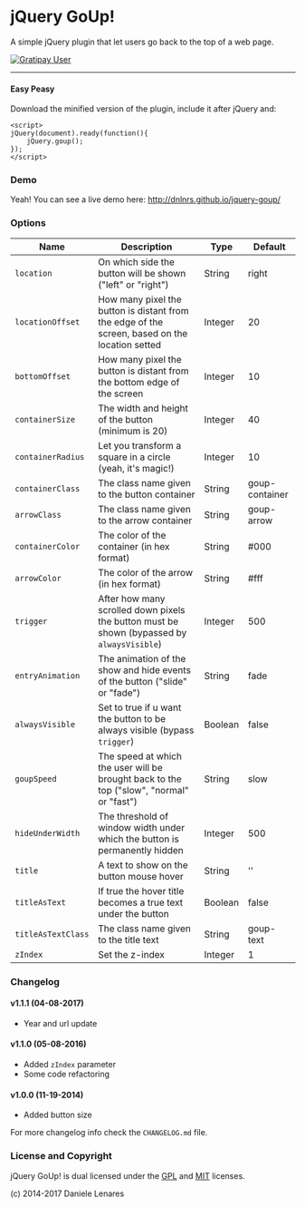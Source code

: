 # jQuery GoUp!
A simple jQuery plugin that let users go back to the top of a web page.

[![Gratipay User](https://img.shields.io/gratipay/user/dnlnrs.svg?style=flat-square)](https://gratipay.com/~dnlnrs/)

---
#### Easy Peasy
Download the minified version of the plugin, include it after jQuery and:
```
<script>
jQuery(document).ready(function(){
    jQuery.goup();
});
</script>
```

### Demo
Yeah! You can see a live demo here: http://dnlnrs.github.io/jquery-goup/

### Options

| Name            	| Description                                                                                    | Type    | Default        |
|-------------------|------------------------------------------------------------------------------------------------|---------|----------------|
| `location`        | On which side the button will be shown ("left" or "right")                                     | String  | right          |
| `locationOffset`  | How many pixel the button is distant from the edge of the screen, based on the location setted | Integer | 20             |
| `bottomOffset`    | How many pixel the button is distant from the bottom edge of the screen                        | Integer | 10             |
| `containerSize` 	| The width and height of the button (minimum is 20)                                     		 | Integer | 40             |
| `containerRadius` | Let you transform a square in a circle (yeah, it's magic!)                                     | Integer | 10             |
| `containerClass`  | The class name given to the button container                                                   | String  | goup-container |
| `arrowClass`      | The class name given to the arrow container                                                    | String  | goup-arrow     |
| `containerColor`  | The color of the container (in hex format)                                                   	 | String  | #000 			|
| `arrowColor`      | The color of the arrow (in hex format)	                                                     | String  | #fff           |
| `trigger`         | After how many scrolled down pixels the button must be shown (bypassed by `alwaysVisible`)     | Integer | 500            |
| `entryAnimation`  | The animation of the show and hide events of the button ("slide" or "fade")				     | String  | fade           |
| `alwaysVisible`   | Set to true if u want the button to be always visible (bypass `trigger`)                       | Boolean | false          |
| `goupSpeed`		| The speed at which the user will be brought back to the top ("slow", "normal" or "fast")       | String  | slow           |
| `hideUnderWidth`  | The threshold of window width under which the button is permanently hidden                     | Integer | 500            |
| `title`           | A text to show on the button mouse hover                                                       | String  | ''             |
| `titleAsText`     | If true the hover title becomes a true text under the button                                   | Boolean | false          |
| `titleAsTextClass`| The class name given to the title text                                                         | String  | goup-text      |
| `zIndex`          | Set the z-index                                                                                | Integer | 1              |

### Changelog
#### v1.1.1 (04-08-2017)
* Year and url update

#### v1.1.0 (05-08-2016)
* Added `zIndex` parameter
* Some code refactoring

#### v1.0.0 (11-19-2014)
* Added button size

For more changelog info check the `CHANGELOG.md` file.

### License and Copyright
jQuery GoUp! is dual licensed under the [GPL](http://www.gnu.org/licenses/gpl.html) and [MIT](http://www.opensource.org/licenses/mit-license.php) licenses.

(c) 2014-2017 Daniele Lenares
